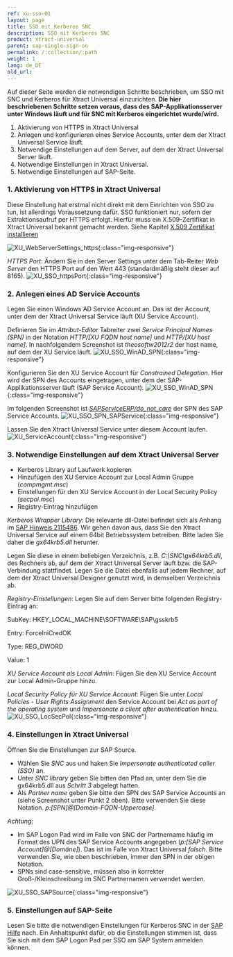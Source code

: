 ```yaml
---
ref: xu-sso-01
layout: page
title: SSO mit Kerberos SNC
description: SSO mit Kerberos SNC
product: xtract-universal
parent: sap-single-sign-on
permalink: /:collection/:path
weight: 1
lang: de_DE
old_url: 
---
```



Auf dieser Seite werden die notwendigen Schritte beschrieben, um SSO mit SNC und Kerberos für Xtract Universal einzurichten.
**Die hier beschriebenen Schritte setzen voraus, dass des SAP-Applikationsserver unter Windows läuft und für SNC mit Kerberos eingerichtet wurde/wird.**

1. Aktivierung von HTTPS in Xtract Universal 
2. Anlegen und konfigurieren eines Service Accounts, unter dem der Xtract Universal Service läuft.
3. Notwendige Einstellungen auf dem Server, auf dem der Xtract Universal Server läuft.
4. Notwendige Einstellungen in Xtract Universal.
5. Notwendige Einstellungen auf SAP-Seite.


### 1. Aktivierung von HTTPS in Xtract Universal

Diese Einstellung hat erstmal nicht direkt mit dem Einrichten von SSO zu tun, ist allerdings Voraussetzung dafür. 
SSO funktioniert nur, sofern der Extraktionsaufruf per HTTPS erfolgt. Hierfür muss ein X.509-Zertifikat in Xtract Universal bekannt gemacht werden.
Siehe Kapitel [X.509 Zertifikat installieren](../../sicherheit/x.509-zertifikat-installieren)

![XU_WebServerSettings_https](/img/content/XU_Server_Settings_Webserver_HTTPS.png){:class="img-responsive"}


*HTTPS Port*: Ändern Sie in den Server Settings unter dem Tab-Reiter *Web Server* den HTTPS Port auf den Wert 443 (standardmäßig steht dieser auf 8165).
![XU_SSO_httpsPort](/img/content/XU_SSO_HTTPS_Port.png){:class="img-responsive"}


### 2. Anlegen eines AD Service Accounts

Legen Sie einen Windows AD Service Account an. Das ist der Account, unter dem der Xtract Universal Service läuft (XU Service Account).

Definieren Sie im *Attribut-Editor* Tabreiter zwei *Service Principal Names (SPN)* in der Notation *HTTP/[XU FQDN host name]* und *HTTP/[XU host name]*. In nachfolgendem Screenshot ist *theosoftw2012r2* der host name, auf dem der XU Service läuft.
![XU_SSO_WinAD_SPN](/img/content/XU_SSO_WinAD_SPN.png){:class="img-responsive"}

Konfigurieren Sie den XU Service Account für *Constrained Delegation*. Hier wird der SPN des Accounts eingetragen, unter dem der SAP-Applikationsserver läuft (SAP Service Account).
![XU_SSO_WinAD_SPN](/img/content/XU_SSO_WinAD_Delegation.png){:class="img-responsive"}


Im folgenden Screenshot ist [*SAPServiceERP/do_not_care*](https://help.sap.com/viewer/e815bb97839a4d83be6c4fca48ee5777/7.5.9/DE-DE/440ebb40b9920d1be10000000a114a6b.html) der SPN des SAP Service Accounts.
![XU_SSO_SPN_SAPService](/img/content/XU_SSO_SPN_SAPService.png){:class="img-responsive"}
 


 Lassen Sie den Xtract Universal Service unter diesem Account laufen.
![XU_ServiceAccount](/img/content/XU_Service_Account.png){:class="img-responsive"}


### 3. Notwendige Einstellungen auf dem Xtract Universal Server

* Kerberos Library auf Laufwerk kopieren
* Hinzufügen des XU Service Account zur Local Admin Gruppe (*compmgmt.msc*)
* Einstellungen für den XU Service Account in der Local Security Policy (*secpol.msc*)
* Registry-Eintrag hinzufügen


*Kerberos Wrapper Library*: Die relevante dll-Datei befindet sich als Anhang im [SAP Hinweis 2115486](https://launchpad.support.sap.com/#/notes/2115486). Wir gehen davon aus, dass Sie den Xtract Universal Service auf einem 64bit Betriebssystem betreiben. Bitte laden Sie daher die *gx64krb5.dll* herunter.

Legen Sie diese in einem beliebigen Verzeichnis, z.B. *C:\SNC\gx64krb5.dll*, des Rechners ab, auf dem der Xtract Universal Server läuft bzw. die SAP-Verbindung stattfindet.
Legen Sie die Datei ebenfalls auf jedem Rechner, auf dem der Xtract Universal Designer genutzt wird, in demselben Verzeichnis ab.  

*Registry-Einstellungen*: Legen Sie auf dem Server bitte folgenden Registry-Eintrag an:


SubKey:  HKEY_LOCAL_MACHINE\SOFTWARE\SAP\gsskrb5

Entry:   ForceIniCredOK

Type:    REG_DWORD

Value:   1


*XU Service Account als Local Admin*: Fügen Sie den XU Service Account zur Local Admin-Gruppe hinzu.

*Local Security Policy für XU Service Account*: Fügen Sie unter *Local Policies* - *User Rights Assignment* den Service Account bei *Act as part of the operating system* und *Impersonate a client after authentication* hinzu. 
![XU_SSO_LocSecPol](/img/content/XU_SSO_LocSecPol.png){:class="img-responsive"}


### 4. Einstellungen in Xtract Universal

Öffnen Sie die Einstellungen zur SAP Source.
* Wählen Sie *SNC* aus und haken Sie *Impersonate authenticated caller (SSO)* an.
* Unter *SNC library* geben Sie bitten den Pfad an, unter dem Sie die gx64krb5.dll aus *Schritt 3* abgelegt hatten.
* Als *Partner name* geben Sie bitte den SPN des SAP Service Accounts an (siehe Screenshot unter Punkt 2 oben). Bitte verwenden Sie diese Notation. *p:[SPN]@[Domain-FQDN-Uppercase]*.  

*Achtung:* 
* Im SAP Logon Pad wird im Falle von SNC der Partnername häufig im Format des UPN des SAP Service Accounts angegeben (*p:[SAP Service Account]@[Domäne]*). Das ist im Falle von Xtract Universal *falsch*. Bitte verwenden Sie, wie oben beschrieben, immer den SPN in der obigen Notation.
* SPNs sind case-sensitive, müssen also in korrekter Groß-/Kleinschreibung im SNC Partnernamen verwendet werden.


![XU_SSO_SAPSource](/img/content/XU_SSO_SAP_Source.png){:class="img-responsive"}


### 5. Einstellungen auf SAP-Seite

Lesen Sie bitte die notwendigen Einstellungen für Kerberos SNC in der [SAP Hilfe](https://help.sap.com/viewer/e815bb97839a4d83be6c4fca48ee5777/7.5.9/DE-DE/440ebf6c9b2b0d1ae10000000a114a6b.html) nach. Ein Anhaltspunkt dafür, ob die Einstellungen stimmen ist, dass Sie sich mit dem SAP Logon Pad per SSO am SAP System anmelden können.
